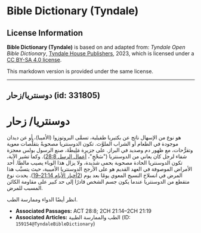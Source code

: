 # Bible Dictionary (Tyndale)

## License Information

**Bible Dictionary (Tyndale)** is based on and adapted from: _Tyndale Open Bible Dictionary_, [Tyndale House Publishers](https://tyndaleopenresources.com/), 2023, which is licensed under a [CC BY-SA 4.0 license](https://creativecommons.org/licenses/by-sa/4.0/legalcode.en).

This markdown version is provided under the same license.



--------------------------------

## دوسنتريا/زحار (id: 331805)

دوسنتريا/ زحار
==============

هو نوع من الإسهال ناتج عن بكتيريا طفيلية، تسمَّى البروتوزوا (الأميبا)، أو عن ديدان موجودة في الطعام أو الشراب الملوَّث. تكون الدوسنتريا مصحوبةً بتقلُّصات معوية وتقرُّحات، مع ظهور دم وصديد في البراز. على جزيرة مَلِيطَةَ، صنع الرسول بولس معجزة شفاء لرجل كان يعاني من الدوسنتريا ("سَحْجٍ"، [أعمال الرسل 28:8](https://ref.ly/Acts28:8)). وكما تشير الآية، تكون الدوسنتريا الحادة مصحوبة بحمى شديدة، ولا يزال هذا الوباء يصيب مالطا. أحد الأمراض الموصوفة في العهد القديم هو على الأرجح الدوسنتريا الأميبية، حيث يتسبَّب هذا المرض في انسلاخ النسيج المعوي يومًا بعد يوم ([2أخبار الأيام 21:14–19](https://ref.ly/2Chr21:14-2Chr21:19)). يحدث نوع متقطع من الدوسنتريا عندما يكون جسم الشخص قادرًا إلى حد كبير على مقاومة الكائن المسبب للمرض.

انظر أيضًا الدواء وممارسة الطب.

* **Associated Passages:** ACT 28:8; 2CH 21:14–2CH 21:19
* **Associated Articles:** الطب والممارسة الطبية (ID: `159154@TyndaleBibleDictionary`)

